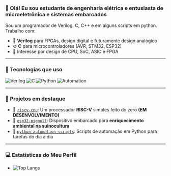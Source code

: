 ### 👋 Olá! Eu sou estudante de engenharia elétrica e entusiasta de microeletrônica e sistemas embarcados

Sou um programador de Verilog, C, C++ e em alguns scripts em python. Trabalho com:

- 🔌 **Verilog** para FPGAs, design digital e futuramente design analógico
- ⚙️ **C** para microcontroladores (AVR, STM32, ESP32)
- 🧠 Interesse por design de CPU, SoC, ASIC e FPGA

---

### 🚀 Tecnologias que uso

![Verilog](https://img.shields.io/badge/HDL-Verilog-orange)
![C](https://img.shields.io/badge/C-Embedded-blue)
![Python](https://img.shields.io/badge/Python-Automation-yellow)
![Automation](https://img.shields.io/badge/Automation-Scripts-green)

---

### 📂 Projetos em destaque

- 🔧 [`riscv-cpu`](https://github.com/LeoIgreja11/verilog_projects): Um processador **RISC-V** simples feito do zero **(EM DESENVOLVIMENTO)**
- 🧠 [`esp32-pigpull`](https://github.com/LeoIgreja11/PigPull): Dispositivo embarcado para **enriquecimento ambiental na suinocultura**
- 📡 [`python-automation-scripts`](https://github.com/LeoIgreja11/scripts_python): Scripts de automação em Python para tarefas do dia a dia

---

### 💻 Estatísticas do Meu Perfil

- ![Top Langs](https://github-readme-stats.vercel.app/api/top-langs/?username=LeoIgreja11&layout=compact&hide=html,css&langs_count=8&theme=dark)



